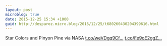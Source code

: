 ```yaml
---
layout: post
microblog: true
date: 2015-12-25 15:34 +1000
guid: http://desparoz.micro.blog/2015/12/25/t680260430204399616.html
---
```

Star Colors and Pinyon Pine via NASA [t.co/weVDgq9Cf...](https://t.co/weVDgq9CfR) [t.co/Fe9oE2ggZ...](https://t.co/Fe9oE2ggZJ)
